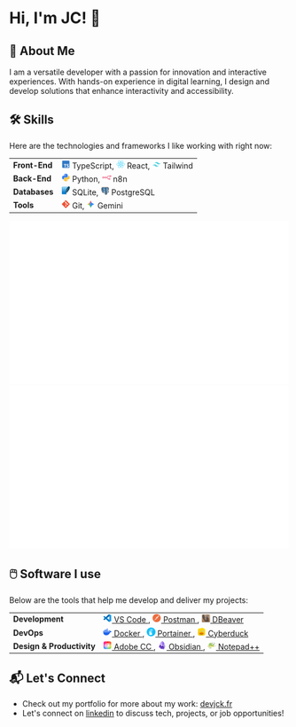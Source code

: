 # Hi, I'm JC! 👋

## 🚀 About Me

I am a versatile developer with a passion for innovation and interactive experiences. With hands-on experience in digital learning, I design and develop solutions that enhance interactivity and accessibility.

## 🛠️ Skills

Here are the technologies and frameworks I like working with right now:

<table>
  <tr>
    <td><strong>Front-End</strong></td>
    <td>
      <img src="icons/typescript.png" alt="TypeScript" width="16" height="16"> TypeScript, 
      <img src="icons/react.png" alt="React" width="16" height="16"> React, 
      <img src="icons/tailwind.png" alt="Tailwind CSS" width="16" height="16"> Tailwind
    </td>
  </tr>
  <tr>
    <td><strong>Back-End</strong></td>
    <td>
      <img src="icons/python.png" alt="Python" width="16" height="16"> Python, 
      <img src="icons/n8n.png" alt="n8n" width="16" height="16"> n8n
    </td>
  </tr>
  <tr>
    <td><strong>Databases</strong></td>
    <td>
      <img src="icons/sqlite.png" alt="sqlite" width="16" height="16"> SQLite, 
      <img src="icons/postgresql.png" alt="PostgreSQL" width="16" height="16"> PostgreSQL
    </td>
  </tr>
  <tr>
    <td><strong>Tools</strong></td>
    <td>
      <img src="icons/git.png" alt="Git" width="16" height="16"> Git, 
      <img src="icons/gemini.png" alt="Gemini" width="16" height="16"> Gemini
    </td>
  </tr>
</table>

![](https://raw.githubusercontent.com/realjck/github-stats/master/generated/languages.svg#gh-dark-mode-only)
![](https://raw.githubusercontent.com/realjck/github-stats/master/generated/languages.svg#gh-light-mode-only)

## 🖱️ Software I use

Below are the tools that help me develop and deliver my projects:

<table>
  <tr>
    <td><strong>Development</strong></td>
    <td>
      <a href="https://code.visualstudio.com/">
        <img src="icons/vscode.png" width="16"> VS Code
      </a>, 
      <a href="https://www.postman.com/">
        <img src="icons/postman.png" width="16"> Postman
      </a>, 
      <a href="https://dbeaver.io/">
        <img src="icons/dbeaver.png" width="16"> DBeaver
      </a>
    </td>
  </tr>
  <tr>
    <td><strong>DevOps</strong></td>
    <td>
      <a href="https://www.docker.com/">
        <img src="icons/docker.png" width="16"> Docker
      </a>, 
      <a href="https://portainer.io/">
        <img src="icons/portainer.png" width="16"> Portainer
      </a>, 
      <a href="https://cyberduck.io/">
        <img src="icons/cyberduck.png" width="16"> Cyberduck
      </a>
    </td>
  </tr>
  <tr>
    <td><strong>Design & Productivity</strong></td>
    <td>
      <a href="https://www.adobe.com/creativecloud.html">
        <img src="icons/adobe.png" width="16"> Adobe CC
      </a>, 
      <a href="https://obsidian.md/">
        <img src="icons/obsidian.png" width="16"> Obsidian
      </a>, 
      <a href="https://notepad-plus-plus.org/">
        <img src="icons/notepad++.png" width="16"> Notepad++
      </a>
    </td>
  </tr>
</table>

## 📬 Let's Connect

- Check out my portfolio for more about my work: [devjck.fr](https://devjck.fr)
- Let's connect on [linkedin](https://www.linkedin.com/in/devjck/) to discuss tech, projects, or job opportunities!
